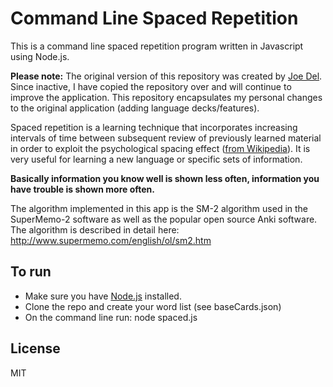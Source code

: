 Command Line Spaced Repetition
=================
This is a command line spaced repetition program written in Javascript using Node.js.

**Please note:** The original version of this repository was created by [Joe Del](https://github.com/joedel). Since inactive, I have copied the repository over and will continue to improve the application. This repository encapsulates my personal changes to the original application (adding language decks/features).

Spaced repetition is a learning technique that incorporates increasing intervals of time between subsequent review of 
previously learned material in order to exploit the psychological spacing effect (<a href="http://en.wikipedia.org/wiki/Spaced_repetition">from Wikipedia</a>). 
It is very useful for learning a new language or specific sets of information.

<strong>Basically information you know well is shown less often, information you have trouble is shown more often.</strong>

The algorithm implemented in this app is the SM-2 algorithm used in the SuperMemo-2 software as well as the popular 
open source Anki software. The algorithm is described in detail here: http://www.supermemo.com/english/ol/sm2.htm


To run
------
- Make sure you have <a href="http://nodejs.org">Node.js</a> installed.
- Clone the repo and create your word list (see baseCards.json)
- On the command line run: node spaced.js


License
-----
MIT
